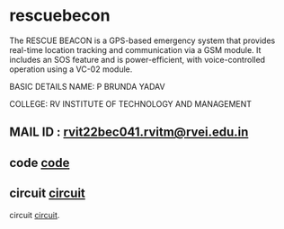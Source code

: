 # rescuebecon
The RESCUE BEACON is a GPS-based emergency system that provides real-time location tracking and communication via a GSM module. It includes an SOS feature and is power-efficient, with voice-controlled operation using a VC-02 module.

BASIC DETAILS
NAME: P BRUNDA YADAV

COLLEGE: RV INSTITUTE OF TECHNOLOGY AND MANAGEMENT

MAIL ID : rvit22bec041.rvitm@rvei.edu.in
---
code
[code](https://github.com/brunda-yadav/rescuebecon/blob/main/Code)
---
circuit
[circuit](https://github.com/brunda-yadav/rescuebecon/blob/main/circuit%20diagram.pdf)
---
circuit
[circuit](https://github.com/brunda-yadav/rescuebecon/blob/main/RESULT.pdf).

